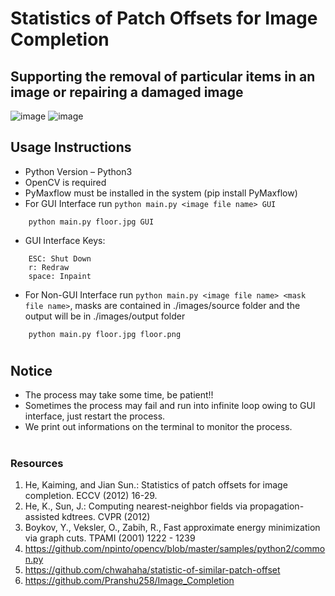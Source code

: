 # Statistics of Patch Offsets for Image Completion
## Supporting the removal of particular items in an image or repairing a damaged image
![image](https://github.com/waynehuangntu/NTU-VFX-2022/blob/main/images/source/floor.jpg) ![image](https://github.com/waynehuangntu/NTU-VFX-2022/blob/main/images/output/floor_Complete.png)
## Usage Instructions
- Python Version – Python3
- OpenCV is required
- PyMaxflow must be installed in the system (pip install PyMaxflow)
- For GUI Interface run ```python main.py <image file name> GUI```
```
    python main.py floor.jpg GUI
```
- GUI Interface Keys:
```
    ESC: Shut Down
    r: Redraw
    space: Inpaint
```
- For Non-GUI Interface run ```python main.py <image file name> <mask file name>```, masks are contained in ./images/source folder and the output will be in ./images/output folder
```
    python main.py floor.jpg floor.png
```
#
## Notice

- The process may take some time, be patient!!
- Sometimes the process may fail and run into infinite loop owing to GUI interface, just restart the process.
- We print out informations on the terminal to monitor the process.


#

### Resources
1. He, Kaiming, and Jian Sun.: Statistics of patch offsets for image completion. ECCV (2012) 16-29.
2. He, K., Sun, J.: Computing nearest-neighbor fields via propagation-assisted kdtrees. CVPR (2012)
3. Boykov, Y., Veksler, O., Zabih, R., Fast approximate energy minimization via graph cuts. TPAMI (2001) 1222 - 1239
4. https://github.com/npinto/opencv/blob/master/samples/python2/common.py
5. https://github.com/chwahaha/statistic-of-similar-patch-offset
6. https://github.com/Pranshu258/Image_Completion

